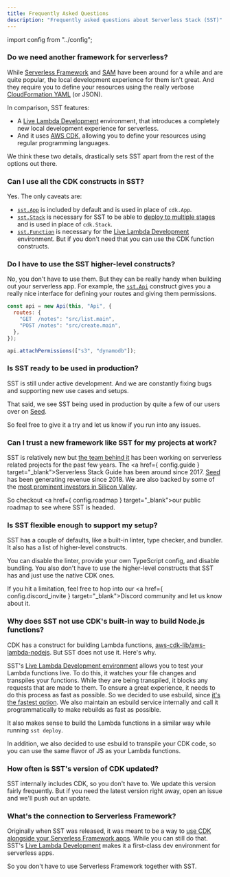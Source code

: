 ```yaml
---
title: Frequently Asked Questions
description: "Frequently asked questions about Serverless Stack (SST)"
---
```


import config from "../config";

### Do we need another framework for serverless?

While [Serverless Framework](https://github.com/serverless/serverless) and [SAM](https://github.com/aws/serverless-application-model) have been around for a while and are quite popular, the local development experience for them isn't great. And they require you to define your resources using the really verbose [CloudFormation YAML](https://serverless-stack.com/chapters/what-is-infrastructure-as-code.html#aws-cloudformation) (or JSON).

In comparison, SST features:

- A [Live Lambda Development](live-lambda-development.md) environment, that introduces a completely new local development experience for serverless.
- And it uses [AWS CDK](https://serverless-stack.com/chapters/what-is-aws-cdk.html), allowing you to define your resources using regular programming languages.

We think these two details, drastically sets SST apart from the rest of the options out there.

### Can I use all the CDK constructs in SST?

Yes. The only caveats are:

- [`sst.App`](constructs/App.md) is included by default and is used in place of `cdk.App`.
- [`sst.Stack`](constructs/Stack.md) is necessary for SST to be able to [deploy to multiple stages](quick-start.md#deploying-an-app) and is used in place of `cdk.Stack`.
- [`sst.Function`](constructs/Function.md) is necessary for the [Live Lambda Development](live-lambda-development.md) environment. But if you don't need that you can use the CDK function constructs.

### Do I have to use the SST higher-level constructs?

No, you don't have to use them. But they can be really handy when building out your serverless app. For example, the [`sst.Api`](constructs/Api.md) construct gives you a really nice interface for defining your routes and giving them permissions.

```js
const api = new Api(this, "Api", {
  routes: {
    "GET  /notes": "src/list.main",
    "POST /notes": "src/create.main",
  },
});

api.attachPermissions(["s3", "dynamodb"]);
```

### Is SST ready to be used in production?

SST is still under active development. And we are constantly fixing bugs and supporting new use cases and setups.

That said, we see SST being used in production by quite a few of our users over on [Seed](https://seed.run).

So feel free to give it a try and let us know if you run into any issues.

### Can I trust a new framework like SST for my projects at work?

SST is relatively new but [the team behind it](https://anoma.ly) has been working on serverless related projects for the past few years. The <a href={ config.guide } target="\_blank">Serverless Stack Guide</a> has been around since 2017. [Seed](https://seed.run) has been generating revenue since 2018. We are also backed by some of the [most prominent investors in Silicon Valley](https://anoma.ly).

So checkout <a href={ config.roadmap } target="\_blank">our public roadmap</a> to see where SST is headed.

### Is SST flexible enough to support my setup?

SST has a couple of defaults, like a built-in linter, type checker, and bundler. It also has a list of higher-level constructs.

You can disable the linter, provide your own TypeScript config, and disable bundling. You also don't have to use the higher-level constructs that SST has and just use the native CDK ones.

If you hit a limitation, feel free to hop into our <a href={ config.discord_invite } target="\_blank">Discord community</a> and let us know about it.

### Why does SST not use CDK's built-in way to build Node.js functions?

CDK has a construct for building Lambda functions, [aws-cdk-lib/aws-lambda-nodejs](https://docs.aws.amazon.com/cdk/api/v2/docs/aws-cdk-lib.aws_lambda_nodejs-readme.html). But SST does not use it. Here's why.

SST's [Live Lambda Development environment](live-lambda-development.md) allows you to test your Lambda functions live. To do this, it watches your file changes and transpiles your functions. While they are being transpiled, it blocks any requests that are made to them. To ensure a great experience, it needs to do this process as fast as possible. So we decided to use esbuild, since [it's the fastest option](https://esbuild.github.io/faq/#why-is-esbuild-fast). We also maintain an esbuild service internally and call it programmatically to make rebuilds as fast as possible.

It also makes sense to build the Lambda functions in a similar way while running `sst deploy`.

In addition, we also decided to use esbuild to transpile your CDK code, so you can use the same flavor of JS as your Lambda functions.

### How often is SST's version of CDK updated?

SST internally includes CDK, so you don't have to. We update this version fairly frequently. But if you need the latest version right away, open an issue and we'll push out an update.

### What's the connection to Serverless Framework?

Originally when SST was released, it was meant to be a way to [use CDK alongside your Serverless Framework apps](https://serverless-stack.com/chapters/using-aws-cdk-with-serverless-framework.html). While you can still do that. SST's [Live Lambda Development](live-lambda-development.md) makes it a first-class dev environment for serverless apps.

So you don't have to use Serverless Framework together with SST.
